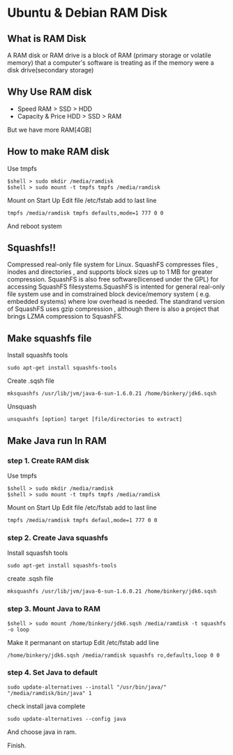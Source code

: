 # Ubuntu & Debian RAM Disk

## What is RAM Disk

A RAM disk or RAM drive is a block of RAM (primary storage or volatile memory) that a computer's software is treating as if the memory were a disk drive(secondary storage)

## Why Use RAM disk

 - Speed 
    RAM > SSD > HDD
 - Capacity & Price
    HDD > SSD > RAM

But we have more RAM[4GB]

## How to make RAM disk
Use tmpfs

    $shell > sudo mkdir /media/ramdisk
    $shell > sudo mount -t tmpfs tmpfs /media/ramdisk

Mount on Start Up
Edit file /etc/fstab add to last line

    tmpfs /media/ramdisk tmpfs defaults,mode=1 777 0 0

And reboot system

 ## Squashfs!!
Compressed real-only file system for Linux. SquashFS compresses files , inodes and directories , and supports block sizes up to 1 MB for greater compression.
SquashFS is also free software(licensed under the GPL) for accessing SquashFS filesystems.SquashFS is intented for general real-only file system use and in comstrained block device/memory system ( e.g. embedded systems) where low overhead is needed.
The standrand version of SquashFS uses gzip compression , although there is also a project that brings LZMA compression to SquashFS.

## Make squashfs file
Install squashfs tools

    sudo apt-get install squashfs-tools

Create .sqsh file

    mksquashfs /usr/lib/jvm/java-6-sun-1.6.0.21 /home/binkery/jdk6.sqsh

Unsquash

    unsquashfs [option] target [file/directories to extract]

## Make Java run In RAM

### step 1. Create RAM disk
Use tmpfs

    $shell > sudo mkdir /media/ramdisk
    $shell > sudo mount -t tmpfs tmpfs /media/ramdisk

Mount on Start Up
Edit file /etc/fstab add to last line

    tmpfs /media/ramdisk tmpfs defaul,mode=1 777 0 0

### step 2. Create Java squashfs
Install squasfsh tools

    sudo apt-get install squashfs-tools

create .sqsh file

    mksquashfs /usr/lib/jvm/java-6-sun-1.6.0.21 /home/binkery/jdk6.sqsh

### step 3. Mount Java to RAM

    $shell > sudo mount /home/binkery/jdk6.sqsh /media/ramdisk -t squashfs -o loop

Make it permanant on startup
Edit /etc/fstab add line 

    /home/binkery/jdk6.sqsh /media/ramdisk squashfs ro,defaults,loop 0 0

### step 4. Set Java to default

    sudo update-alternatives --install "/usr/bin/java/" "/media/ramdisk/bin/java" 1

check install java complete

    sudo update-alternatives --config java

And choose java in ram.

Finish.







